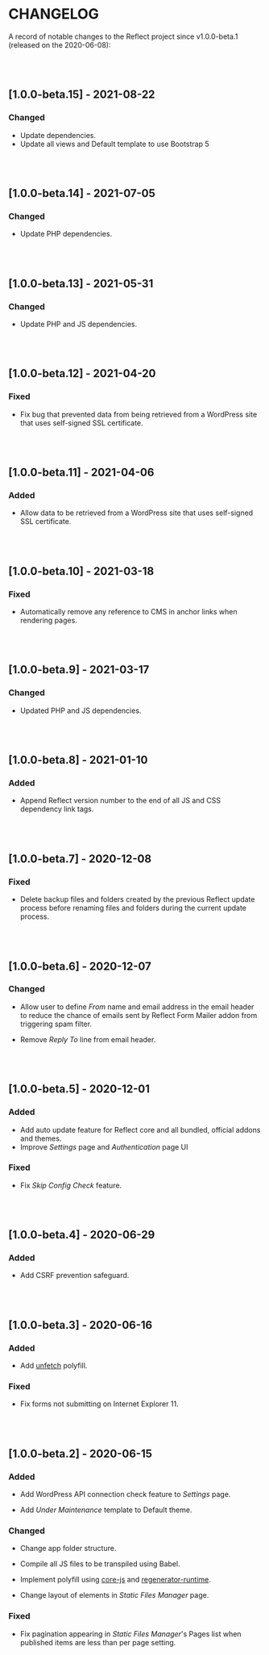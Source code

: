# CHANGELOG

A record of notable changes to the Reflect project since v1.0.0-beta.1 (released on the 2020-06-08):

<br><br>

## [1.0.0-beta.15] - 2021-08-22

### Changed

- Update dependencies.
- Update all views and Default template to use Bootstrap 5

<br><br>

## [1.0.0-beta.14] - 2021-07-05

### Changed

- Update PHP dependencies.

<br><br>

## [1.0.0-beta.13] - 2021-05-31

### Changed

- Update PHP and JS dependencies.

<br><br>

## [1.0.0-beta.12] - 2021-04-20

### Fixed

- Fix bug that prevented data from being retrieved from a WordPress site that uses self-signed SSL certificate.

<br><br>

## [1.0.0-beta.11] - 2021-04-06

### Added

- Allow data to be retrieved from a WordPress site that uses self-signed SSL certificate.

<br><br>

## [1.0.0-beta.10] - 2021-03-18

### Fixed

- Automatically remove any reference to CMS in anchor links when rendering pages.

<br><br>

## [1.0.0-beta.9] - 2021-03-17

### Changed

- Updated PHP and JS dependencies.

<br><br>

## [1.0.0-beta.8] - 2021-01-10

### Added

- Append Reflect version number to the end of all JS and CSS dependency link tags. 

<br><br>

## [1.0.0-beta.7] - 2020-12-08

### Fixed

- Delete backup files and folders created by the previous Reflect update process before renaming files and folders during the current update process.

<br><br>

## [1.0.0-beta.6] - 2020-12-07

### Changed

- Allow user to define *From* name and email address in the email header to reduce the chance of emails sent by Reflect Form Mailer addon from triggering spam filter.

- Remove *Reply To* line from email header.

<br><br>

## [1.0.0-beta.5] - 2020-12-01

### Added

- Add auto update feature for Reflect core and all bundled, official addons and themes.
- Improve *Settings* page and *Authentication* page UI

### Fixed

- Fix *Skip Config Check* feature.

<br><br>

## [1.0.0-beta.4] - 2020-06-29

### Added

- Add CSRF prevention safeguard. 

<br><br>

## [1.0.0-beta.3] - 2020-06-16

### Added

- Add [unfetch](https://github.com/developit/unfetch) polyfill.

### Fixed

- Fix forms not submitting on Internet Explorer 11.  

<br><br>

## [1.0.0-beta.2] - 2020-06-15

### Added

- Add WordPress API connection check feature to *Settings* page.

- Add *Under Maintenance* template to Default theme.

### Changed

- Change app folder structure.

- Compile all JS files to be transpiled using Babel.

- Implement polyfill using [core-js](https://github.com/zloirock/core-js) and [regenerator-runtime](https://github.com/facebook/regenerator/blob/master/packages/regenerator-runtime/runtime.js).

- Change layout of elements in *Static Files Manager* page.

### Fixed

- Fix pagination appearing in *Static Files Manager*'s Pages list when published items are less than per page setting.
